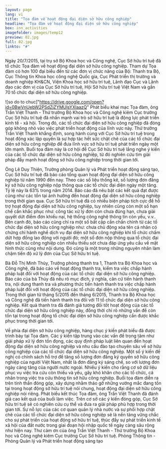 ```yaml
---
layout: page
lang: vi
title: "Tọa đàm về hoạt động đại diện sở hữu công nghiệp"
headline: "Tọa đàm về hoạt động đại diện sở hữu công nghiệp"
box: inn_activities
imagefolder: images/temp12
preview: 02.jpg
full: 02.jpg
linkto: "#"
---
```


Ngày 20/7/2015, tại trụ sở Bộ Khoa học và Công nghệ, Cục Sở hữu trí tuệ đã tổ chức Tọa đàm về hoạt động đại diện sở hữu công nghiệp. Tham dự Tọa đàm có hơn 100 đại biểu đến từ các đơn vị chức năng của Bộ: Thanh tra Bộ, Cục Thông tin Khoa học công nghệ Quốc gia, Cục Phát triển thị trường và doanh nghiệp KH&CN, Viện Khoa học sở hữu trí tuệ, Lãnh đạo Cục và Lãnh đạo các đơn vị của Cục Sở hữu trí tuệ, Hội Sở hữu trí tuệ Việt Nam và gần 70 tổ chức đại diện sở hữu công nghiệp.

![so do to chuc]"https://drive.google.com/open?id=0BwVnUebW2PSdZjZYMUlsYXlaazQ"
Phát biểu khai mạc Tọa đàm, ông Trần Việt Thanh - Thứ trưởng Bộ Khoa học và Công nghệ kiêm Cục trưởng Cục Sở hữu trí tuệ đã nhấn mạnh vai trò sở hữu trí tuệ là động lực phát triển kinh tế - xã hội. Trong đó, các tổ chức đại diện sở hữu công nghiệp đã đóng góp không nhỏ vào việc phát triển hoạt động của lĩnh vực này. Thứ trưởng Trần Việt Thanh khẳng định, song hành cùng với Cục Sở hữu trí tuệ trong hoạt động xác lập quyền là sự hợp tác hết sức chặt chẽ của các tổ chức đại diện sở hữu công nghiệp để đưa lĩnh vực sở hữu trí tuệ phát triển ngày một lớn mạnh. Buổi tọa đàm này là cơ hội để Cục Sở hữu trí tuệ lắng nghe ý kiến của các tổ chức đại diện sở hữu công nghiệp, từ đó nghiên cứu tìm giải pháp đẩy mạnh hoạt động sở hữu công nghiệp trong thời gian tới.
 	 

Ông Lê Duy Thiện, Trưởng phòng Quản lý và Phát triển hoạt động sáng tạo, Cục Sở hữu trí tuệ đã báo cáo tổng quan hoạt động đại diện sở hữu công nghiệp từ năm 1990 đến nay. Theo các số liệu thống kê, số lượng đơn đăng ký sở hữu công nghiệp nộp thông qua các tổ chức đại diện ngày một tăng. Tỷ lệ này là 63% trong năm 2014. Báo cáo đã nêu bật các kết quả đạt được cũng như các tồn tại ảnh hưởng đến hoạt động đại diện sở hữu công nghiệp trong thời gian qua. Cục Sở hữu trí tuệ đã có nhiều biện pháp tích cực để hỗ trợ hoạt động đại diện sở hữu công nghiệp, tuy nhiên cũng còn một số hạn chế cần khắc phục như: công tác xử lý đơn còn chưa đúng hạn, chưa giải quyết dứt điểm đơn khiếu nại, hệ thống công nghệ thông tin còn yếu, v.v.. Bên cạnh đó, báo cáo cũng chỉ ra một số bất cập cần chấn chỉnh từ các tổ chức đại diện sở hữu công nghiệp như: chưa chủ động xóa tên cá nhân có chứng chỉ hành nghề dịch vụ đại diện sở hữu công nghiệp khi tổ chức chấm dứt hợp đồng lao động với người đó; một số đơn nộp thông qua tổ chức đại diện sở hữu công nghiệp còn nhiều thiếu sót chưa đáp ứng yêu cầu về mặt hình thức cũng như nội dung. Đó cũng là một trong những nguyên nhân làm chậm tiến độ xử lý đơn của Cục Sở hữu trí tuệ.
 	 
 
Bà Đỗ Thị Minh Thủy, Trưởng phòng thanh tra 1, Thanh tra Bộ Khoa học và Công nghệ, đã báo cáo về hoạt động thanh tra, kiểm tra việc chấp hành pháp luật đối với hoạt động của các tổ chức đại diện sở hữu công nghiệp. Báo cáo của bà Thủy đã nêu rõ mục đích, ý nghĩa, căn cứ tiến hành thanh tra, nội dung thanh tra và phương thức tiến hành thanh tra việc chấp hành pháp luật đối với hoạt động của các tổ chức đại diện sở hữu công nghiệp. Trong thời gian từ tháng 5/2015 đến tháng 6/2015, Thanh tra Bộ Khoa học và Công nghệ đã tiến hành thanh tra đối với 11 tổ chức đại diện sở hữu công nghiệp. Kết quả thanh tra đã đánh giá tương đối tốt hoạt động của các tổ chức đại diện sở hữu công nghiệp này, đồng thời chỉ rõ những vấn đề còn tồn tại trong hoạt động tổ chức đại diện sở hữu công nghiệp cần được khắc phục trong thời gian tới.

Về phía đại diện sở hữu công nghiệp, hàng chục ý kiến phát biểu đã được trình bày tại Tọa đàm. Các ý kiến tập trung vào các vấn đề trọng tâm như giải pháp xử lý đơn tồn đọng, các quy định pháp luật liên quan đến hoạt động đại diện sở hữu công nghiệp và nhu cầu đào tạo chuyên sâu về sở hữu công nghiệp của các tổ chức đại diện sở hữu công nghiệp. Một số ý kiến đề nghị có chính sách hỗ trợ để tăng số lượng đơn đăng ký quyền sở hữu công nghiệp của người Việt Nam, nhất là đơn đăng ký sáng chế, so với lượng đơn ngày càng tăng của người nước ngoài. Nhiều ý kiến cho rằng cơ sở dữ liệu phục vụ việc tra cứu còn thiếu và yếu, gây khó khăn cho các tổ chức, cá nhân trong việc tra cứu thông tin sở hữu công nghiệp. Buổi tọa đàm diễn ra trên tinh thần đóng góp, xây dựng nhằm tháo gỡ những vướng mắc đang tồn tại trong hoạt động sở hữu trí tuệ nói chung, hoạt động đại diện sở hữu công nghiệp nói riêng.
Phát biểu kết thúc Tọa đàm, ông Trần Việt Thanh đã đánh giá cao kết quả của buổi làm việc. Trên cơ sở các ý kiến đóng góp, Cục Sở hữu trí tuệ sẽ có nghiên cứu cụ thể và đưa ra giải pháp phù hợp trong thời gian tới. Sự nỗ lực của các cơ quan quản lý nhà nước và sự phối hợp chặt chẽ của các tổ chức đại diện sở hữu công nghiệp sẽ là nền tảng vững chắc cho sự phát triển của hoạt động sở hữu trí tuệ, thúc đẩy sự phát triển kinh tế xã hội của đất nước trong giai đoạn hội nhập quốc tế ngày càng sâu rộng như hiện nay.
Thư cảm ơn của ông Trần Việt Thanh - Thứ trưởng Bộ Khoa học và Công nghệ kiêm Cục trưởng Cục Sở hữu trí tuệ.
Phòng Thông tin - Phòng Quản lý và Phát triển hoạt động sáng tạo
